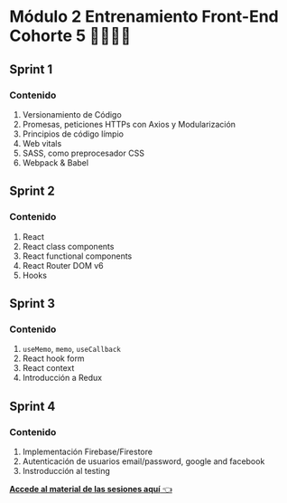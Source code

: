 # Módulo 2 Entrenamiento Front-End Cohorte 5 👩‍💻👨‍💻
## Sprint 1
### Contenido
1. Versionamiento de Código
2. Promesas, peticiones HTTPs con Axios y Modularización
3. Principios de código límpio
4. Web vitals
5. SASS, como preprocesador CSS
6. Webpack & Babel
## Sprint 2
### Contenido
1. React
2. React class components
3. React functional components
4. React Router DOM v6
5. Hooks
## Sprint 3
### Contenido
1. `useMemo`, `memo`, `useCallback`
2. React hook form
3. React context
4. Introducción a Redux
## Sprint 4
### Contenido
1. Implementación Firebase/Firestore
2. Autenticación de usuarios email/password, google and facebook
3. Instroducción al testing

[**Accede al material de las sesiones aquí** 👈](https://makaia-my.sharepoint.com/:f:/g/personal/bootcamp_makaia_org/EpdMyVJ5rjlJlhzTco4l4KQBNPgmX7sfxS5c-598Kh90Vg?e=hgdteZ)

